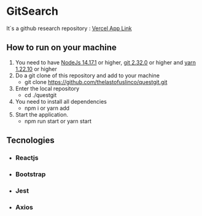 # GitSearch

It`s a github research repository : [Vercel App Link](https://git-search-six.vercel.app/)

## How to run on your machine

1.  You need to have [NodeJs 14.17.1](https://nodejs.org/en/) or higher, [git 2.32.0](https://git-scm.com/downloads) or higher and [yarn 1.22.10](https://classic.yarnpkg.com/en/docs/install/#windows-stable) or higher
2.  Do a git clone of this repository and add to your machine
    - git clone https://github.com/thelastofuslinco/questgit.git
3.  Enter the local repository
    - cd ./questgit
4.  You need to install all dependencies
    - npm i or yarn add
5.  Start the application.
    - npm run start or yarn start

## Tecnologies

- ### Reactjs
- ### Bootstrap
- ### Jest
- ### Axios
